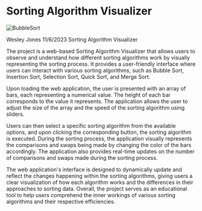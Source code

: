 # Sorting Algorithm Visualizer

![BubbleSort](https://github.com/wesleyzjones1/Sorting-Algorithm-Visualizer-/assets/150078990/110041a0-9353-4649-be4d-ae295d4e7b27)

Wesley Jones
11/6/2023
Sorting Algorithm Visualizer 

The project is a web-based Sorting Algorithm Visualizer that allows users to observe and understand how different sorting algorithms work by visually representing the sorting process. 
It provides a user-friendly interface where users can interact with various sorting algorithms, such as Bubble Sort, Insertion Sort, Selection Sort, Quick Sort, and Merge Sort.

Upon loading the web application, the user is presented with an array of bars, each representing a numerical value. The height of each bar corresponds to the value it represents. 
The application allows the user to adjust the size of the array and the speed of the sorting algorithm using sliders.

Users can then select a specific sorting algorithm from the available options, and upon clicking the corresponding button, the sorting algorithm is executed. During the sorting process, 
the application visually represents the comparisons and swaps being made by changing the color of the bars accordingly. The application also provides real-time updates on the number of 
comparisons and swaps made during the sorting process.

The web application's interface is designed to dynamically update and reflect the changes happening within the sorting algorithms, giving users a clear visualization of how each algorithm 
works and the differences in their approaches to sorting data. Overall, the project serves as an educational tool to help users comprehend the inner workings of various sorting algorithms
and their respective efficiencies.
